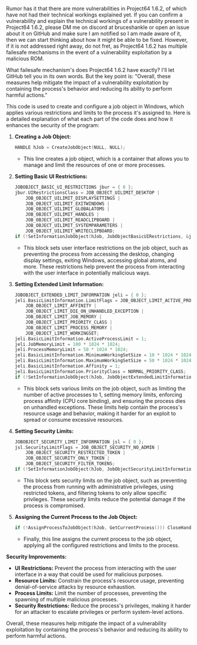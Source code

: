 Rumor has it that there are more vulnerabilities in Project64 1.6.2, of which have not had their technical workings explained yet. If you can confirm a vulnerability and explain the technical workings of a vulnerability present in Project64 1.6.2, please DM me on discord at bruceshankle or open an issue about it on GitHub and make sure I am notified so I am made aware of it, then we can start thinking about how it might be able to be fixed. However, if it is not addressed right away, do not fret, as Project64 1.6.2 has multiple failesafe mechanisms in the event of a vulnerability exploitation by a malicious ROM.

What failesafe mechanism's does Project64 1.6.2 have exactly? I'll let GitHub tell you in its own words. But the key point is: "Overall, these measures help mitigate the impact of a vulnerability exploitation by containing the process's behavior and reducing its ability to perform harmful actions."





This code is used to create and configure a job object in Windows, which applies various restrictions and limits to the process it's assigned to. Here is a detailed explanation of what each part of the code does and how it enhances the security of the program:

1. **Creating a Job Object:**
   ```cpp
   HANDLE hJob = CreateJobObject(NULL, NULL);
   ```
   - This line creates a job object, which is a container that allows you to manage and limit the resources of one or more processes.

2. **Setting Basic UI Restrictions:**
   ```cpp
   JOBOBJECT_BASIC_UI_RESTRICTIONS jbur = { 0 };
   jbur.UIRestrictionsClass = JOB_OBJECT_UILIMIT_DESKTOP |
       JOB_OBJECT_UILIMIT_DISPLAYSETTINGS |
       JOB_OBJECT_UILIMIT_EXITWINDOWS |
       JOB_OBJECT_UILIMIT_GLOBALATOMS |
       JOB_OBJECT_UILIMIT_HANDLES |
       JOB_OBJECT_UILIMIT_READCLIPBOARD |
       JOB_OBJECT_UILIMIT_SYSTEMPARAMETERS |
       JOB_OBJECT_UILIMIT_WRITECLIPBOARD;
   if (!SetInformationJobObject(hJob, JobObjectBasicUIRestrictions, &jbur, sizeof(jbur))) CloseHandle(hJob);
   ```
   - This block sets user interface restrictions on the job object, such as preventing the process from accessing the desktop, changing display settings, exiting Windows, accessing global atoms, and more. These restrictions help prevent the process from interacting with the user interface in potentially malicious ways.

3. **Setting Extended Limit Information:**
   ```cpp
   JOBOBJECT_EXTENDED_LIMIT_INFORMATION jeli = { 0 };
   jeli.BasicLimitInformation.LimitFlags = JOB_OBJECT_LIMIT_ACTIVE_PROCESS |
       JOB_OBJECT_LIMIT_AFFINITY |
       JOB_OBJECT_LIMIT_DIE_ON_UNHANDLED_EXCEPTION |
       JOB_OBJECT_LIMIT_JOB_MEMORY |
       JOB_OBJECT_LIMIT_PRIORITY_CLASS |
       JOB_OBJECT_LIMIT_PROCESS_MEMORY |
       JOB_OBJECT_LIMIT_WORKINGSET;
   jeli.BasicLimitInformation.ActiveProcessLimit = 1;
   jeli.JobMemoryLimit = 100 * 1024 * 1024;
   jeli.ProcessMemoryLimit = 50 * 1024 * 1024;
   jeli.BasicLimitInformation.MinimumWorkingSetSize = 10 * 1024 * 1024;
   jeli.BasicLimitInformation.MaximumWorkingSetSize = 50 * 1024 * 1024;
   jeli.BasicLimitInformation.Affinity = 1;
   jeli.BasicLimitInformation.PriorityClass = NORMAL_PRIORITY_CLASS;
   if (!SetInformationJobObject(hJob, JobObjectExtendedLimitInformation, &jeli, sizeof(jeli))) CloseHandle(hJob);
   ```
   - This block sets various limits on the job object, such as limiting the number of active processes to 1, setting memory limits, enforcing process affinity (CPU core binding), and ensuring the process dies on unhandled exceptions. These limits help contain the process's resource usage and behavior, making it harder for an exploit to spread or consume excessive resources.

4. **Setting Security Limits:**
   ```cpp
   JOBOBJECT_SECURITY_LIMIT_INFORMATION jsl = { 0 };
   jsl.SecurityLimitFlags = JOB_OBJECT_SECURITY_NO_ADMIN |
       JOB_OBJECT_SECURITY_RESTRICTED_TOKEN |
       JOB_OBJECT_SECURITY_ONLY_TOKEN |
       JOB_OBJECT_SECURITY_FILTER_TOKENS;
   if (!SetInformationJobObject(hJob, JobObjectSecurityLimitInformation, &jsl, sizeof(jsl))) CloseHandle(hJob);
   ```
   - This block sets security limits on the job object, such as preventing the process from running with administrative privileges, using restricted tokens, and filtering tokens to only allow specific privileges. These security limits reduce the potential damage if the process is compromised.

5. **Assigning the Current Process to the Job Object:**
   ```cpp
   if (!AssignProcessToJobObject(hJob, GetCurrentProcess())) CloseHandle(hJob);
   ```
   - Finally, this line assigns the current process to the job object, applying all the configured restrictions and limits to the process.

**Security Improvements:**
- **UI Restrictions:** Prevent the process from interacting with the user interface in a way that could be used for malicious purposes.
- **Resource Limits:** Constrain the process's resource usage, preventing denial-of-service attacks by resource exhaustion.
- **Process Limits:** Limit the number of processes, preventing the spawning of multiple malicious processes.
- **Security Restrictions:** Reduce the process's privileges, making it harder for an attacker to escalate privileges or perform system-level actions.

Overall, these measures help mitigate the impact of a vulnerability exploitation by containing the process's behavior and reducing its ability to perform harmful actions.
